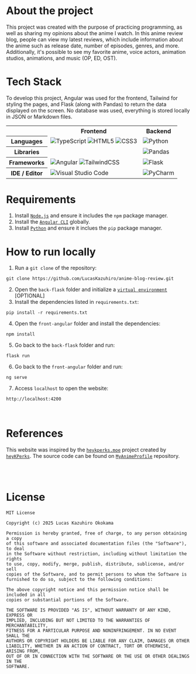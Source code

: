 # About the project
This project was created with the purpose of practicing programming, as well as sharing my opinions about the anime I watch. In this anime review blog, people can view my latest reviews, which include information about the anime such as release date, number of episodes, genres, and more. Additionally, it's possible to see my favorite anime, voice actors, animation studios, animations, and music (OP, ED, OST).

# Tech Stack
To develop this project, Angular was used for the frontend, Tailwind for styling the pages, and Flask (along with Pandas) to return the data displayed on the screen. No database was used, everything is stored locally in JSON or Markdown files.

<table align="center">
    <tr>
        <th></th>
        <th>
            Frontend
        </th>
        <th>
            Backend
        </th>
    </tr>
    <tr>
        <th>
            Languages
        </th>
        <td>
            <img alt="TypeScript" src="https://img.shields.io/badge/typescript-%23007ACC.svg?style=for-the-badge&logo=typescript&logoColor=white"/>
            <img alt="HTML5" src="https://img.shields.io/badge/html5-%23E34F26.svg?style=for-the-badge&logo=html5&logoColor=white"/>
            <img alt="CSS3" src="https://img.shields.io/badge/css3-%231572B6.svg?style=for-the-badge&logo=css3&logoColor=white"/>
        </td>
        <td>
            <img alt="Python" src="https://img.shields.io/badge/python-3670A0?style=for-the-badge&logo=python&logoColor=ffdd54"/>
        </td>
    </tr>
     <tr>
        <th>
            Libraries
        </th>
        <td></td>
        <td>
            <img alt="Pandas" src="https://img.shields.io/badge/pandas-%23150458.svg?style=for-the-badge&logo=pandas&logoColor=white"/>
        </td>
    </tr>
    <tr>
        <th>
            Frameworks
        </th>
        <td>
            <img alt="Angular" src="https://img.shields.io/badge/angular-%23DD0031.svg?style=for-the-badge&logo=angular&logoColor=white"/>
            <img alt="TailwindCSS" src="https://img.shields.io/badge/tailwindcss-%2338B2AC.svg?style=for-the-badge&logo=tailwind-css&logoColor=white"/>
        </td>
        <td>
            <img alt="Flask" src="https://img.shields.io/badge/flask-%23000.svg?style=for-the-badge&logo=flask&logoColor=white"/>
        </td>
    </tr>
    <tr>
        <th>
            IDE / Editor
        </th>
        <td>
            <img alt="Visual Studio Code" src="https://img.shields.io/badge/Visual%20Studio%20Code-0078d7.svg?style=for-the-badge&logo=visual-studio-code&logoColor=white"/>
        </td>
        <td>
            <img alt="PyCharm" src="https://img.shields.io/badge/pycharm-143?style=for-the-badge&logo=pycharm&logoColor=black&color=black&labelColor=green"/>
        </td>
    </tr>
</table>

# Requirements
1. Install [`Node.js`](https://nodejs.org/en) and ensure it includes the `npm` package manager.
2. Install the [`Angular CLI`](https://angular.dev/installation#install-angular-cli) globally.
3. Install [`Python`](https://www.python.org/downloads/) and ensure it inclues the `pip` package manager.

# How to run locally
1. Run a `git clone` of the repository:
```
git clone https://github.com/LucasKazuhiro/anime-blog-review.git
```
2. Open the `back-flask` folder and initialize a [`virtual environment`](https://flask.palletsprojects.com/en/stable/installation/#create-an-environment) [OPTIONAL]
3. Install the dependencies listed in `requirements.txt`:
```
pip install -r requirements.txt
```
4. Open the `front-angular` folder and install the dependencies:
```
npm install
```
5. Go back to the `back-flask` folder and run:
```
flask run
```
6. Go back to the `front-angular` folder and run:
```
ng serve
```
7. Access `localhost` to open the website:
```
http://localhost:4200
```

<br>

# References
This website was inspired by the [`heykperks.moe`](https://heykperks.moe/) project created by [`heyKPerks`](https://github.com/heyKPerks). The source code can be found on [`MyAnimeProfile`](https://github.com/heyKPerks/MyAnimeProfile) repository.



<br>
<br>


# License
```
MIT License

Copyright (c) 2025 Lucas Kazuhiro Okokama

Permission is hereby granted, free of charge, to any person obtaining a copy
of this software and associated documentation files (the "Software"), to deal
in the Software without restriction, including without limitation the rights
to use, copy, modify, merge, publish, distribute, sublicense, and/or sell
copies of the Software, and to permit persons to whom the Software is
furnished to do so, subject to the following conditions:

The above copyright notice and this permission notice shall be included in all
copies or substantial portions of the Software.

THE SOFTWARE IS PROVIDED "AS IS", WITHOUT WARRANTY OF ANY KIND, EXPRESS OR
IMPLIED, INCLUDING BUT NOT LIMITED TO THE WARRANTIES OF MERCHANTABILITY,
FITNESS FOR A PARTICULAR PURPOSE AND NONINFRINGEMENT. IN NO EVENT SHALL THE
AUTHORS OR COPYRIGHT HOLDERS BE LIABLE FOR ANY CLAIM, DAMAGES OR OTHER
LIABILITY, WHETHER IN AN ACTION OF CONTRACT, TORT OR OTHERWISE, ARISING FROM,
OUT OF OR IN CONNECTION WITH THE SOFTWARE OR THE USE OR OTHER DEALINGS IN THE
SOFTWARE.
```
